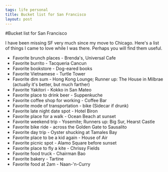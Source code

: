 ```yaml
--- 
tags: life personal
title: Bucket list for San Francisco
layout: post
---
```


#Bucket list for San Francisco

I have been missing SF very much since my move to Chicago. Here's a list of things I came to love while I was there. Perhaps you will find them useful. 

* Favorite brunch places - Brenda's, Universal Cafe
* Favorite burrito - Tacqueria Cancun
* Favorite bookstore - Dog-eared books
* Favorite Vietnamese - Turtle Tower
* Favorite dim sum - Hong Kong Lounge; Runner up: The House in Milbrae (actually it's better, but much farther)
* Favorite Yakitori - Kokko in San Mateo
* Favorite place to drink beer - Suppenkuche
* Favorite coffee shop for working - Coffee Bar
* Favorite mode of transportation - bike (Sidecar if drunk)
* Favorite late night date spot - Hotel Biron
* Favorite place for a walk - Ocean Beach at sunset
* Favorite weekend trip - Yosemite; Runners up: Big Sur, Hearst Castle
* Favorite bike ride - across the Golden Gate to Sausalito
* Favorite day trip - Oyster shucking at Tamales Bay
* Favorite place to be a kid again - House of Air
* Favorite picnic spot - Alamo Square before sunset
* Favorite place to fly a kite - Chrissy Fields
* Favorite food truck - Chairman Bao
* Favorite bakery - Tartine
* Favorite food at 2am - Naan-'n-Curry
